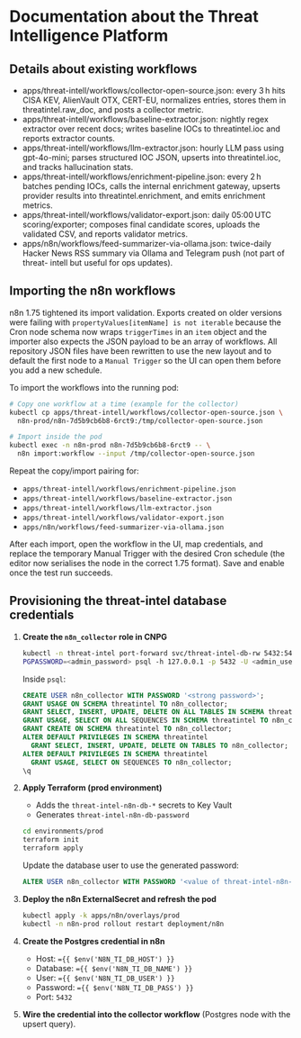 # Documentation about the Threat Intelligence Platform

## Details about existing workflows

- apps/threat-intell/workflows/collector-open-source.json:
  every 3 h hits CISA KEV, AlienVault OTX, CERT-EU, normalizes entries, stores them
  in threatintel.raw_doc, and posts a collector metric.
- apps/threat-intell/workflows/baseline-extractor.json:
  nightly regex extractor over recent docs; writes baseline IOCs to threatintel.ioc
  and reports extractor counts.
- apps/threat-intell/workflows/llm-extractor.json:
  hourly LLM pass using gpt-4o-mini; parses structured IOC JSON, upserts into
  threatintel.ioc, and tracks hallucination stats.
- apps/threat-intell/workflows/enrichment-pipeline.json:
  every 2 h batches pending IOCs, calls the internal enrichment gateway, upserts
  provider results into threatintel.enrichment, and emits enrichment metrics.
- apps/threat-intell/workflows/validator-export.json:
  daily 05:00 UTC scoring/exporter; composes final candidate scores, uploads the
  validated CSV, and reports validator metrics.
- apps/n8n/workflows/feed-summarizer-via-ollama.json:
  twice-daily Hacker News RSS summary via Ollama and Telegram push (not part of threat-
  intell but useful for ops updates).

## Importing the n8n workflows

n8n 1.75 tightened its import validation. Exports created on older versions were failing with
`propertyValues[itemName] is not iterable` because the Cron node schema now wraps `triggerTimes` in
an `item` object and the importer also expects the JSON payload to be an array of workflows. All
repository JSON files have been rewritten to use the new layout and to default the first node to a
`Manual Trigger` so the UI can open them before you add a new schedule.

To import the workflows into the running pod:

```bash
# Copy one workflow at a time (example for the collector)
kubectl cp apps/threat-intell/workflows/collector-open-source.json \
  n8n-prod/n8n-7d5b9cb6b8-6rct9:/tmp/collector-open-source.json

# Import inside the pod
kubectl exec -n n8n-prod n8n-7d5b9cb6b8-6rct9 -- \
  n8n import:workflow --input /tmp/collector-open-source.json
```

Repeat the copy/import pairing for:

- `apps/threat-intell/workflows/enrichment-pipeline.json`
- `apps/threat-intell/workflows/baseline-extractor.json`
- `apps/threat-intell/workflows/llm-extractor.json`
- `apps/threat-intell/workflows/validator-export.json`
- `apps/n8n/workflows/feed-summarizer-via-ollama.json`

After each import, open the workflow in the UI, map credentials, and replace the temporary Manual
Trigger with the desired Cron schedule (the editor now serialises the node in the correct 1.75
format). Save and enable once the test run succeeds.

## Provisioning the threat-intel database credentials

1. **Create the `n8n_collector` role in CNPG**
   ```bash
   kubectl -n threat-intel port-forward svc/threat-intel-db-rw 5432:5432
   PGPASSWORD=<admin_password> psql -h 127.0.0.1 -p 5432 -U <admin_user> threatintel
   ```
   Inside `psql`:
   ```sql
   CREATE USER n8n_collector WITH PASSWORD '<strong password>';
   GRANT USAGE ON SCHEMA threatintel TO n8n_collector;
   GRANT SELECT, INSERT, UPDATE, DELETE ON ALL TABLES IN SCHEMA threatintel TO n8n_collector;
   GRANT USAGE, SELECT ON ALL SEQUENCES IN SCHEMA threatintel TO n8n_collector;
   GRANT CREATE ON SCHEMA threatintel TO n8n_collector;
   ALTER DEFAULT PRIVILEGES IN SCHEMA threatintel
     GRANT SELECT, INSERT, UPDATE, DELETE ON TABLES TO n8n_collector;
   ALTER DEFAULT PRIVILEGES IN SCHEMA threatintel
     GRANT USAGE, SELECT ON SEQUENCES TO n8n_collector;
   \q
   ```

2. **Apply Terraform (prod environment)**
   - Adds the `threat-intel-n8n-db-*` secrets to Key Vault
   - Generates `threat-intel-n8n-db-password`
   ```bash
   cd environments/prod
   terraform init
   terraform apply
   ```
   Update the database user to use the generated password:
   ```sql
   ALTER USER n8n_collector WITH PASSWORD '<value of threat-intel-n8n-db-password>';
   ```

3. **Deploy the n8n ExternalSecret and refresh the pod**
   ```bash
   kubectl apply -k apps/n8n/overlays/prod
   kubectl -n n8n-prod rollout restart deployment/n8n
   ```

4. **Create the Postgres credential in n8n**
   - Host: `={{ $env('N8N_TI_DB_HOST') }}`
   - Database: `={{ $env('N8N_TI_DB_NAME') }}`
   - User: `={{ $env('N8N_TI_DB_USER') }}`
   - Password: `={{ $env('N8N_TI_DB_PASS') }}`
   - Port: `5432`

5. **Wire the credential into the collector workflow** (Postgres node with the upsert query).
